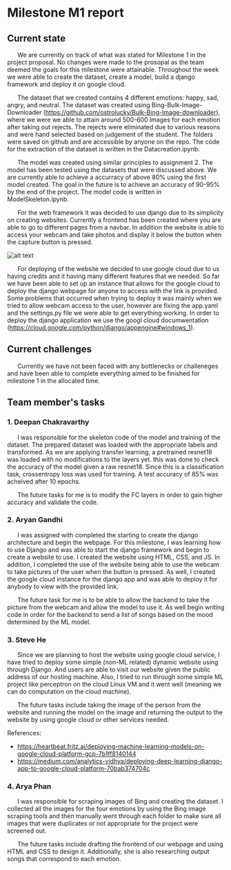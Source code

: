 # Milestone M1 report
## Current state

&nbsp;&nbsp;&nbsp;&nbsp;&nbsp;&nbsp;We are currently on track of what was stated for Milestone 1 in the project proposal. No changes were made to the prosopal as the team deemed the goals for this milestone were attainable. Throughout the week we were able to create the dataset, create a model, build a django framework and deploy it on google cloud. 

&nbsp;&nbsp;&nbsp;&nbsp;&nbsp;&nbsp;The dataset that we created contains 4 different emotions: happy, sad, angry, and neutral. The dataset was created using Bing-Bulk-Image-Downloader (https://github.com/ostrolucky/Bulk-Bing-Image-downloader), where we were we able to attain around 500-600 images for each emotion after taking out rejects. The rejects were eliminated due to various reasons and were hand selected based on judgement of the student. The folders were saved on github and are accessible by anyone on the repo. The code for the extraction of the dataset is written in the Datacreation.ipynb.

&nbsp;&nbsp;&nbsp;&nbsp;&nbsp;&nbsp;The model was created using similar principles to assignment 2. The model has been tested using the datasets that were discussed above. We are currently able to achieve a accurracy of above 80% using the first model created. The goal in the future is to achieve an accuracy of 90-95% by the end of the project. The model code is written in ModelSkeleton.ipynb.

&nbsp;&nbsp;&nbsp;&nbsp;&nbsp;&nbsp;For the web framework it was decided to use django due to its simplicity on creating websites. Currently a frontend has been created where you are able to go to different pages from a navbar. In addition the website is able to access your webcam and take photos and display it below the button when the capture button is pressed. 

![alt text](https://github.com/UBC-CPEN291/project-team-allosaurus/blob/main/reports/M1/currentwebsite.png)

&nbsp;&nbsp;&nbsp;&nbsp;&nbsp;&nbsp;For deploying of the website we decided to use google cloud due to us having credits and it having many different features that we needed. So far we have been able to set up an instance that allows for the google cloud to deploy the django webpage for anyone to access with the link is provided. Some problems that occurred when trying to deploy it was mainly when we tried to allow webcam access to the user, however are fixing the app.yaml and the settings.py file we were able to get everything working. In order to deploy the django application we use the googl cloud documwentation (https://cloud.google.com/python/django/appengine#windows_1). 

## Current challenges

&nbsp;&nbsp;&nbsp;&nbsp;&nbsp;&nbsp;Currently we have not been faced with any bottlenecks or challeneges and have been able to complete everything aimed to be finished for milestone 1 in the allocated time.

## Team member's tasks
### 1. Deepan Chakravarthy

&nbsp;&nbsp;&nbsp;&nbsp;&nbsp;&nbsp;I was responsible for the skeleton code of the model and training of the dataset. The prepared dataset was loaded with the appropriate labels and transformed. As we are applying transfer learning, a pretrained resnet18 was loaded with no modifications to the layers yet. this was done to check the accuracy of the model given a raw resnet18. Since this is a classification task, crossentropy loss was used for training.
A test accuracy of 85% was acheived after 10 epochs. 

&nbsp;&nbsp;&nbsp;&nbsp;&nbsp;&nbsp;The future tasks for me is to modify the FC layers in order to gain higher accuracy and validate the code. 

### 2. Aryan Gandhi

&nbsp;&nbsp;&nbsp;&nbsp;&nbsp;&nbsp;I was assigned with completed the starting to create the django architecture and begin the webpage. For this milestone, I was learning how to use Django and was able to start the django framework and begin to create a website to use. I created the website using HTML, CSS, and JS. In addition, I completed the use of the website being able to use the webcam to take pictures of the user when the button is pressed. As well, I created the google cloud instance for the django app and was able to deploy it for anybody to view with the provided link. 

&nbsp;&nbsp;&nbsp;&nbsp;&nbsp;&nbsp;The future task for me is to be able to allow the backend to take the picture from the webcam and allow the model to use it. As well begin writing code in order for the backend to send a list of songs based on the mood determined by the ML model. 

### 3. Steve He

&nbsp;&nbsp;&nbsp;&nbsp;&nbsp;&nbsp;Since we are planning to host the website using google cloud service, I have tried to deploy some simple (non-ML related) dynamic website using through Django. And users are able to visit our website given the public address of our hosting machine.
Also, I tried to run through some simple ML project like perceptron on the cloud Linux VM and it went well (meaning we can do computation on the cloud machine).

&nbsp;&nbsp;&nbsp;&nbsp;&nbsp;&nbsp;The future tasks include taking the image of the person from the website and running the model on the image and returning the output to the website by using google cloud or other services needed. 

References:
- https://heartbeat.fritz.ai/deploying-machine-learning-models-on-google-cloud-platform-gcp-7b1ff8140144
- https://medium.com/analytics-vidhya/deploying-deep-learning-django-app-to-google-cloud-platform-70bab374704c

### 4. Arya Phan
&nbsp;&nbsp;&nbsp;&nbsp;&nbsp;&nbsp;I was responsible for scraping images of Bing and creating the dataset. I collected all the images for the four emotions by using the Bing image scraping tools and then manually went through each folder to make sure all images that were duplicates or not appropriate for the project were screened out. 

&nbsp;&nbsp;&nbsp;&nbsp;&nbsp;&nbsp;The future tasks include drafting the frontend of our webpage and using HTML and CSS to design it. Additionally, she is also researching output songs that correspond to each emotion.
